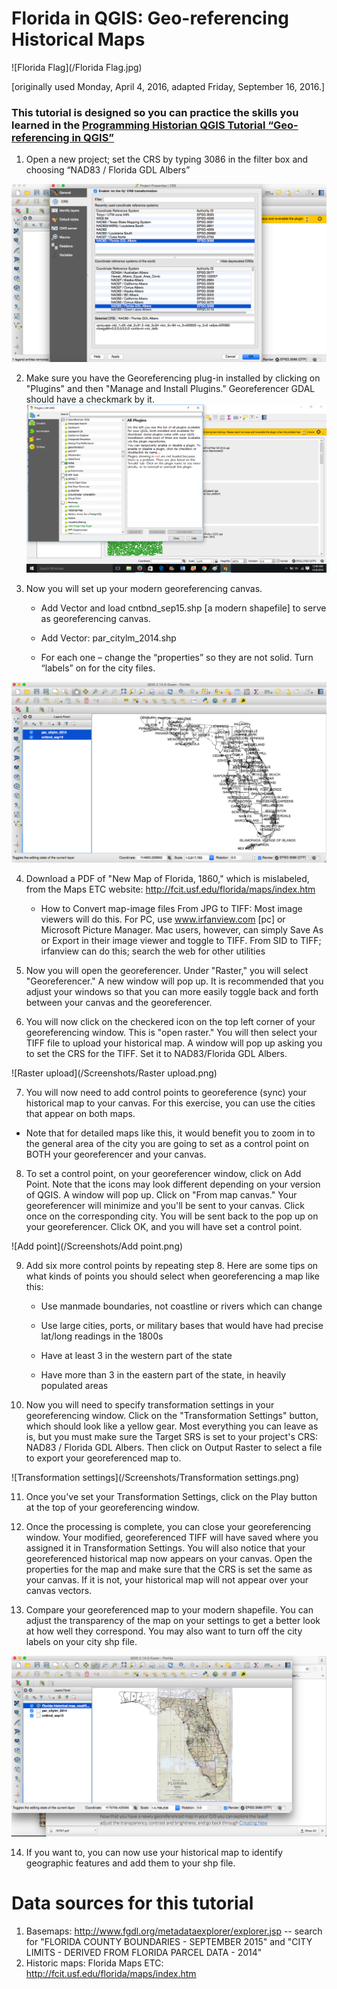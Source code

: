 # Florida in QGIS: Geo-referencing Historical Maps
![Florida Flag](/Florida Flag.jpg)

[originally used Monday, April 4, 2016, adapted Friday, September 16, 2016.]
### This tutorial is designed so you can practice the skills you learned in  the [Programming Historian QGIS Tutorial “Geo-referencing in QGIS”]( http://programminghistorian.org/lessons/georeferencing-qgis "Links to Programming Historian")

1. Open a new project; set the CRS by typing 3086 in the filter box and choosing “NAD83 / Florida GDL Albers”

![CRS Selection](/Screenshots/CRS.png)

2. Make sure you have the Georeferencing plug-in installed by clicking on "Plugins" and then "Manage and Install Plugins." Georeferencer GDAL should have a checkmark by it.
![Screenshot2](/Screenshot2.png)

3. Now you will set up your modern georeferencing canvas.

   * Add Vector and load cntbnd_sep15.shp [a modern shapefile] to serve as georeferencing canvas.

   * Add Vector: par_citylm_2014.shp

   * For each one – change the “properties” so they are not solid. Turn “labels” on for the city files.

![Canvas](/Screenshots/Canvas.png)

4. Download a PDF of "New Map of Florida, 1860," which is mislabeled, from the Maps ETC website: http://fcit.usf.edu/florida/maps/index.htm

   *  How to Convert map-image files
     From JPG to TIFF: Most image viewers will do this. For PC, use  www.irfanview.com [pc] or Microsoft Picture Manager. Mac        users, however, can simply Save As or Export in their image viewer and toggle to TIFF.    From SID to TIFF;              irfanview can do this; search the web for other utilities

5. Now you will open the georeferencer. Under "Raster," you will select "Georeferencer." A new window will pop up. It is recommended that you adjust your windows so that you can more easily toggle back and forth between your canvas and the georeferencer.

6. You will now click on the checkered icon on the top left corner of your georeferencing window. This is "open raster." You will then select your TIFF file to upload your historical map. A window will pop up asking you to set the CRS for the TIFF. Set it to NAD83/Florida GDL Albers.

![Raster upload](/Screenshots/Raster upload.png)

7. You will now need to add control points to georeference (sync) your historical map to your canvas. For this exercise, you can use the cities that appear on both maps.

  * Note that for detailed maps like this, it would benefit you to zoom in to the general area of the city you are going to set as a control point on BOTH your georeferencer and your canvas.

8. To set a control point, on your georeferencer window, click on Add Point. Note that the icons may look different depending on your version of QGIS. A window will pop up. Click on "From map canvas." Your georeferencer will minimize and you'll be sent to your canvas. Click once on the corresponding city. You will be sent back to the pop up on your georeferencer. Click OK, and you will have set a control point.

![Add point](/Screenshots/Add point.png)

9. Add six more control points by repeating step 8. Here are some tips on what kinds of points you should select when georeferencing a map like this:

     * Use manmade boundaries, not coastline or rivers which can change

     * Use large cities, ports, or military bases that would have had precise lat/long readings in the 1800s

     * Have at least 3 in the western part of the state

     * Have more than 3 in the eastern part of the state, in heavily populated areas

10. Now you will need to specify transformation settings in your georeferencing window. Click on the "Transformation Settings" button, which should look like a yellow gear. Most everything you can leave as is, but you must make sure the Target SRS is set to your project's CRS: NAD83 / Florida GDL Albers. Then click on Output Raster to select a file to export your georeferenced map to.

![Transformation settings](/Screenshots/Transformation settings.png)

11. Once you've set your Transformation Settings, click on the Play button at the top of your georeferencing window.

12. Once the processing is complete, you can close your georeferencing window. Your modified, georeferenced TIFF will have saved where you assigned it in Transformation Settings. You will also notice that your georeferenced historical map now appears on your canvas. Open the properties for the map and make sure that the CRS is set the same as your canvas. If it is not, your historical map will not appear over your canvas vectors.

13. Compare your georeferenced map to your modern shapefile. You can adjust the transparency of the map on your settings to get a better look at how well they correspond. You may also want to turn off the city labels on your city shp file.

![Complete](/Screenshots/Complete.png)

14. If you want to, you can now use your historical map to identify geographic features and add them to your shp file.

# Data sources for this tutorial
1. Basemaps: http://www.fgdl.org/metadataexplorer/explorer.jsp -- search for "FLORIDA COUNTY BOUNDARIES - SEPTEMBER 2015" and "CITY LIMITS - DERIVED FROM FLORIDA PARCEL DATA - 2014"
2. Historic maps: Florida Maps ETC: http://fcit.usf.edu/florida/maps/index.htm

